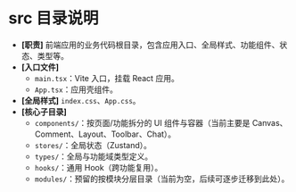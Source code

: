 # src 目录说明

- **[职责]** 前端应用的业务代码根目录，包含应用入口、全局样式、功能组件、状态、类型等。
- **[入口文件]**
  - `main.tsx`：Vite 入口，挂载 React 应用。
  - `App.tsx`：应用壳组件。
- **[全局样式]** `index.css`、`App.css`。
- **[核心子目录]**
  - `components/`：按页面/功能拆分的 UI 组件与容器（当前主要是 Canvas、Comment、Layout、Toolbar、Chat）。
  - `stores/`：全局状态（Zustand）。
  - `types/`：全局与功能域类型定义。
  - `hooks/`：通用 Hook（跨功能复用）。
  - `modules/`：预留的按模块分层目录（当前为空，后续可逐步迁移到此处）。
